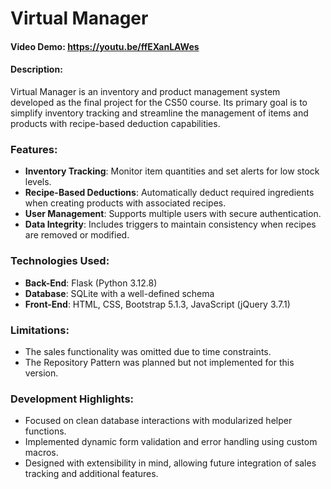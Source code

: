 # Virtual Manager

#### Video Demo:  https://youtu.be/ffEXanLAWes

#### Description:
Virtual Manager is an inventory and product management system developed as the final project for the CS50 course. Its primary goal is to simplify inventory tracking and streamline the management of items and products with recipe-based deduction capabilities.

### Features:
- **Inventory Tracking**: Monitor item quantities and set alerts for low stock levels.
- **Recipe-Based Deductions**: Automatically deduct required ingredients when creating products with associated recipes.
- **User Management**: Supports multiple users with secure authentication.
- **Data Integrity**: Includes triggers to maintain consistency when recipes are removed or modified.

### Technologies Used:
- **Back-End**: Flask (Python 3.12.8)
- **Database**: SQLite with a well-defined schema
- **Front-End**: HTML, CSS, Bootstrap 5.1.3, JavaScript (jQuery 3.7.1)

### Limitations:
- The sales functionality was omitted due to time constraints.
- The Repository Pattern was planned but not implemented for this version.

### Development Highlights:
- Focused on clean database interactions with modularized helper functions.
- Implemented dynamic form validation and error handling using custom macros.
- Designed with extensibility in mind, allowing future integration of sales tracking and additional features.
